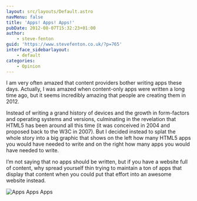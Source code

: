 ```yaml
---
layout: src/layouts/Default.astro
navMenu: false
title: 'Apps! Apps! Apps!'
pubDate: 2012-08-07T15:32:23+01:00
author:
    - steve-fenton
guid: 'https://www.stevefenton.co.uk/?p=765'
interface_sidebarlayout:
    - default
categories:
    - Opinion
---
```


I am very often amazed that content providers bother writing apps these days. Actually, I was amazed when content-only apps were written a long time ago, but it seems incredibly amazing that people are creating them in 2012.

Instead of writing a grand history of devices and the growth in form-factors and operating systems and versions, culminating in the revelation that HTML5 has been around all this time (it was conceived in 2004 and proposed back to the W3C in 2007). But I decided instead to splat the whole story into a big graphic that shows on the left how many HTML5 apps you would have needed to write and on the right how many apps you would have needed to write.

I’m not saying that no apps should be written, but if you have a website full of content, why spread yourself thin trying to maintain a ton of apps that display that content when you could put that effort into an awesome website instead.

![Apps Apps Apps](/img/2015/07/AppsAppsApps.jpg)